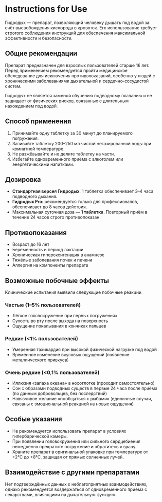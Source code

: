 # Instructions for Use

Гидродых — препарат, позволяющий человеку дышать под водой за счёт высвобождения кислорода в кровоток. Его использование требует строгого соблюдения инструкций для обеспечения максимальной эффективности и безопасности.

## Общие рекомендации

Препарат предназначен для взрослых пользователей старше 16 лет. Перед применением рекомендуется пройти медицинское обследование для исключения противопоказаний, особенно у людей с хроническими заболеваниями дыхательной и сердечно-сосудистой систем.

Гидродых не является заменой обучению подводному плаванию и не защищает от физических рисков, связанных с длительным нахождением под водой.

## Способ применения

1. Принимайте одну таблетку за 30 минут до планируемого погружения.
2. Запивайте таблетку 200–250 мл чистой негазированной воды при комнатной температуре.
3. Не разжёвывайте и не делите таблетку на части.
4. Избегайте одновременного приёма с алкоголем или энергетическими напитками.

## Дозировка

- **Стандартная версия Гидродых**: 1 таблетка обеспечивает 3–4 часа подводного дыхания.
- **Гидродых Pro**: рекомендуется только для профессионалов, обеспечивает до 8 часов действия.
- Максимальная суточная доза — **1 таблетка**. Повторный приём в течение 24 часов строго противопоказан.

## Противопоказания

- Возраст до 16 лет
- Беременность и период лактации
- Хроническая гипероксигенация в анамнезе
- Тяжёлые заболевания почек и печени
- Аллергия на компоненты препарата

## Возможные побочные эффекты

Клинические испытания выявили следующие побочные реакции:

### Частые (1–5% пользователей)

- Лёгкое головокружение при первых погружениях
- Сухость во рту после выхода на поверхность
- Ощущение покалывания в кончиках пальцев

### Редкие (<1% пользователей)

- Умеренная тахикардия при высокой физической нагрузке под водой
- Временное изменение вкусовых ощущений (появление металлического привкуса)

### Очень редкие (<0,1% пользователей)

- Иллюзия «запаха океана» в носоглотке (проходит самостоятельно)
- Сон с образами подводных существ в первые 24 часа после приёма (по данным добровольцев, без последствий)
- Навязчивое желание «пообщаться с рыбами» (единичные случаи, связаны с эмоциональной реакцией на новые ощущения)

## Особые указания

- Не рекомендуется использовать препарат в условиях гипербарической камеры.
- При появлении головокружения или сильного сердцебиения немедленно прекратите погружение и обратитесь к врачу.
- Храните препарат в оригинальной упаковке при температуре от +2°C до +8°C, защищая от прямых солнечных лучей.

## Взаимодействие с другими препаратами

Нет подтверждённых данных о неблагоприятных взаимодействиях, однако рекомендуется воздержаться от одновременного приёма с лекарствами, влияющими на дыхательную функцию.
